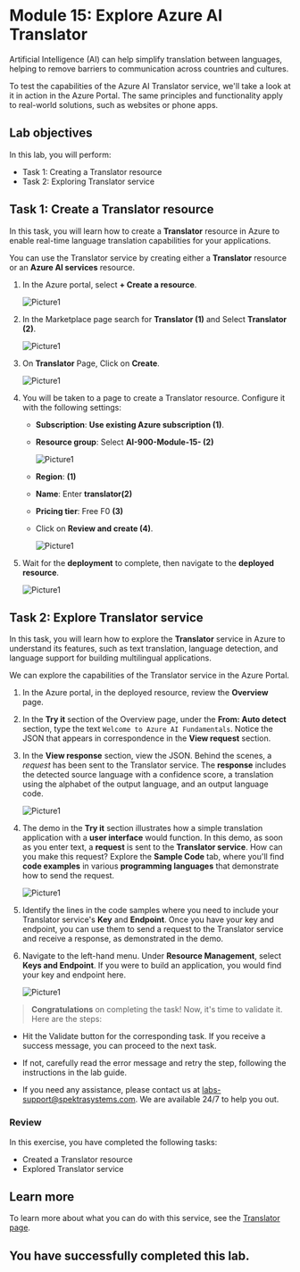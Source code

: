 # Module 15: Explore Azure AI Translator

Artificial Intelligence (AI) can help simplify translation between languages, helping to remove barriers to communication across countries and cultures.

To test the capabilities of the Azure AI Translator service, we'll take a look at it in action in the Azure Portal. The same principles and functionality apply to real-world solutions, such as websites or phone apps.

## Lab objectives

In this lab, you will perform:
- Task 1: Creating a Translator resource
- Task 2: Exploring Translator service 

## Task 1: Create a Translator resource

In this task, you will learn how to create a **Translator** resource in Azure to enable real-time language translation capabilities for your applications.

You can use the Translator service by creating either a **Translator** resource or an **Azure AI services** resource.

1. In the Azure portal, select **+ Create a resource**.

    ![Picture1](media/ai900mod1img1.png)

1. In the Marketplace page search for **Translator (1)** and Select **Translator (2)**.
 
   ![Picture1](media/lab15-1.png)

1. On **Translator** Page, Click on **Create**.

   ![Picture1](media/lab15-2.png)
  
1. You will be taken to a page to create a Translator resource. Configure it with the following settings:

    - **Subscription**: **Use existing Azure subscription (1)**.
    - **Resource group**: Select **AI-900-Module-15-<inject key="DeploymentID" enableCopy="false" /> (2)**

      ![Picture1](media/lab15-3.png)

    - **Region**: **<inject key="location" enableCopy="false"/>(1)**
    - **Name**: Enter **translator<inject key="DeploymentID" enableCopy="false" />(2)**
    - **Pricing tier**: Free F0 **(3)**
    - Click on **Review and create (4)**.

      ![Picture1](media/lab15-4.png)

1. Wait for the **deployment** to complete, then navigate to the **deployed resource**.

   ![Picture1](media/lab15-8.png)

## Task 2: Explore Translator service 

In this task, you will learn how to explore the **Translator** service in Azure to understand its features, such as text translation, language detection, and language support for building multilingual applications.

We can explore the capabilities of the Translator service in the Azure Portal. 

1. In the Azure portal, in the deployed resource, review the **Overview** page.

1. In the **Try it** section of the Overview page, under the **From: Auto detect** section, type the text `Welcome to Azure AI Fundamentals`. Notice the JSON that appears in correspondence in the **View request** section. 

1. In the **View response** section, view the JSON. Behind the scenes, a *request* has been sent to the Translator service. The **response** includes the detected source language with a confidence score, a translation using the alphabet of the output language, and an output language code. 

   ![Picture1](media/lab15-5.png)

1. The demo in the **Try it** section illustrates how a simple translation application with a **user interface** would function. In this demo, as soon as you enter text, a **request** is sent to the **Translator service**. How can you make this request? Explore the **Sample Code** tab, where you'll find **code examples** in various **programming languages** that demonstrate how to send the request.

   ![Picture1](media/lab15-6.png)

1. Identify the lines in the code samples where you need to include your Translator service's **Key** and **Endpoint**. Once you have your key and endpoint, you can use them to send a request to the Translator service and receive a response, as demonstrated in the demo.

1. Navigate to the left-hand menu. Under **Resource Management**, select **Keys and Endpoint**. If you were to build an application, you would find your key and endpoint here. 

   ![Picture1](media/lab15-7.png)

> **Congratulations** on completing the task! Now, it's time to validate it. Here are the steps:
 
- Hit the Validate button for the corresponding task. If you receive a success message, you can proceed to the next task. 
- If not, carefully read the error message and retry the step, following the instructions in the lab guide.
- If you need any assistance, please contact us at labs-support@spektrasystems.com. We are available 24/7 to help you out.

   <validation step="026548d7-4a64-4ebe-b70d-f68db2713d43" />

### Review

In this exercise, you have completed the following tasks:
- Created a Translator resource
- Explored Translator service 

## Learn more

To learn more about what you can do with this service, see the [Translator page](https://learn.microsoft.com/en-us/azure/ai-services/translator/translator-overview).


## You have successfully completed this lab.

